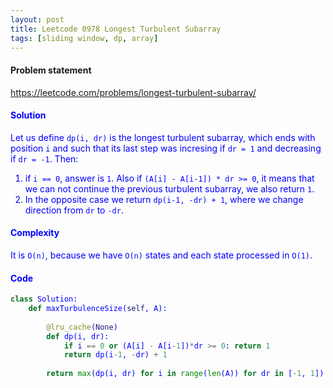 ```yaml
---
layout: post
title: Leetcode 0978 Longest Turbulent Subarray
tags: [sliding window, dp, array]
---
```


#### Problem statement

<a href="https://leetcode.com/problems/longest-turbulent-subarray/"> <font color = blue>https://leetcode.com/problems/longest-turbulent-subarray/

#### Solution
Let us define `dp(i, dr)` is the longest turbulent subarray, which ends with position `i` and such that its last step was incresing if `dr = 1` and decreasing if `dr = -1`. Then:

1. if `i == 0`, answer is `1`. Also if `(A[i] - A[i-1]) * dr >= 0`, it means that we can not continue the previous turbulent subarray, we also return `1`.
2. In the opposite case we return `dp(i-1, -dr) + 1`, where we change direction from `dr` to `-dr`.

#### Complexity
It is `O(n)`, because we have `O(n)` states and each state processed in `O(1)`.

#### Code
```python
class Solution:
    def maxTurbulenceSize(self, A):
        
        @lru_cache(None)
        def dp(i, dr):
            if i == 0 or (A[i] - A[i-1])*dr >= 0: return 1
            return dp(i-1, -dr) + 1
        
        return max(dp(i, dr) for i in range(len(A)) for dr in [-1, 1])
```